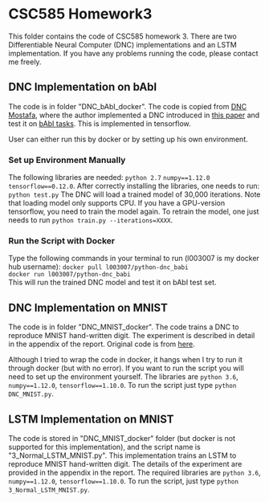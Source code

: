 # CSC585 Homework3
This folder contains the code of CSC585 homework 3. There are two Differentiable Neural Computer (DNC) implementations and an LSTM implementation. If you have any problems running the code, please contact me freely.

## DNC Implementation on bAbI
The code is in folder "DNC_bAbI_docker". The code is copied from [DNC Mostafa](https://github.com/Mostafa-Samir/DNC-tensorflow), where the author implemented a DNC introduced in [this paper](https://www.nature.com/articles/nature20101.epdf?author_access_token=ImTXBI8aWbYxYQ51Plys8NRgN0jAjWel9jnR3ZoTv0MggmpDmwljGswxVdeocYSurJ3hxupzWuRNeGvvXnoO8o4jTJcnAyhGuZzXJ1GEaD-Z7E6X_a9R-xqJ9TfJWBqz) and test it on [bAbI tasks](https://research.fb.com/downloads/babi/). This is implemented in tensorflow. 

User can either run this by docker or by setting up his own environment.

### Set up Environment Manually
The following libraries are needed:
``python 2.7``
``numpy==1.12.0``
``tensorflow==0.12.0``. 
After correctly installing the libraries, one needs to run:
`python test.py`
The DNC will load a trained model of 30,000 iterations. Note that loading model only supports CPU. If you have a GPU-version tensorflow, you need to train the model again. To retrain the model, one just needs to run ``python train.py --iterations=XXXX``.
### Run the Script with Docker
Type the following commands in your terminal to run (l003007 is my docker hub username):
``docker pull l003007/python-dnc_babi``  
``docker run l003007/python-dnc_babi``  
This will run the trained DNC model and test it on bAbI test set.

## DNC Implementation on MNIST
The code is in folder "DNC_MNIST_docker". The code trains a DNC to reproduce MNIST hand-written digit. The experiment is described in detail in the appendix of the report. Original code is from [here](https://github.com/llSourcell/differentiable_neural_computer_LIVE).

Although I tried to wrap the code in docker, it hangs when I try to run it through docker (but with no error). If you want to run the script you will need to set up the environment yourself. The libraries are ``python 3.6``, ``numpy==1.12.0``, ``tensorflow==1.10.0``. To run the script just type ``python DNC_MNIST.py``.

## LSTM Implementation on MNIST
The code is stored in "DNC_MNIST_docker" folder (but docker is not supported for this implementation), and the script name is "3_Normal_LSTM_MNIST.py". This implementation trains an LSTM to reproduce MNIST hand-written digit. The details of the experiment are provided in the appendix in the report. The required libraries are ``python 3.6``, ``numpy==1.12.0``, ``tensorflow==1.10.0``. To run the script, just type ``python 3_Normal_LSTM_MNIST.py``.



